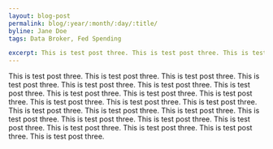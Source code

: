```yaml
---
layout: blog-post
permalink: blog/:year/:month/:day/:title/
byline: Jane Doe
tags: Data Broker, Fed Spending

excerpt: This is test post three. This is test post three. This is test post three. This is test post three. This is test post three. This is test post three. This is test post three. This is test post three. This is test post three.
---
```


This is test post three. This is test post three. This is test post three. This is test post three. This is test post three. This is test post three. This is test post three. This is test post three. This is test post three. This is test post three. This is test post three. This is test post three. This is test post three. This is test post three. This is test post three. This is test post three. This is test post three. This is test post three. This is test post three. This is test post three. This is test post three. This is test post three. This is test post three. This is test post three.
